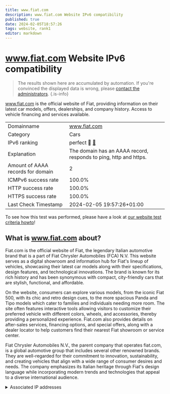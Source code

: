 ```yaml
---
title: www.fiat.com
description: www.fiat.com Website IPv6 compatibility
published: true
date: 2024-02-05T18:57:26
tags: website, rank1
editor: markdown
---
```


# www.fiat.com Website IPv6 compatibility

> The results shown here are accumulated by automation. If you're convinced the displayed data is wrong, please [contact the administrators](/howto/chat). 
{.is-info}

www.fiat.com is the official website of Fiat, providing information on their latest car models, offers, dealerships, and company history. Access to vehicle financing and services available.


|   |   |
| - | - |
| Domainname | www.fiat.com
| Category | Cars |
| IPv6 ranking | perfect :1st_place_medal: [🔗](/howto/ranking) |
| Explanation | The domain has an AAAA record, responds to ping, http and https. |
| Amount of AAAA records for domain | 2 |
| ICMPv6 success rate | 100.0%|
| HTTP success rate | 100.0% |
| HTTPS success rate | 100.0% |
| Last Check Timestamp | 2024-02-05 19:57:26+01:00 |

To see how this test was performed, please have a look at [our website test criteria howto](/howto/testcriteria/website)!


## What is www.fiat.com about?
Fiat.com is the official website of Fiat, the legendary Italian automotive brand that is a part of Fiat Chrysler Automobiles (FCA) N.V. This website serves as a digital showroom and information hub for Fiat's lineup of vehicles, showcasing their latest car models along with their specifications, design features, and technological innovations. The brand is known for its rich history and has been synonymous with compact, city-friendly cars that are stylish, functional, and affordable.

On the website, consumers can explore various models, from the iconic Fiat 500, with its chic and retro design cues, to the more spacious Panda and Tipo models which cater to families and individuals needing more room. The site often features interactive tools allowing visitors to customize their preferred vehicle with different colors, wheels, and accessories, thereby providing a personalized experience. Fiat.com also provides details on after-sales services, financing options, and special offers, along with a dealer locator to help customers find their nearest Fiat showroom or service center.

Fiat Chrysler Automobiles N.V., the parent company that operates fiat.com, is a global automotive group that includes several other renowned brands. They are well-regarded for their commitment to innovation, sustainability, and creating vehicles that align with a wide range of consumer desires and needs. The company emphasizes its Italian heritage through Fiat's design language while incorporating modern trends and technologies that appeal to a diverse international audience.



<details>
<summary>Associated IP addresses</summary>

2a02:26f0:280:9::213:7a15

2a02:26f0:280:9::213:7a33

</details>
